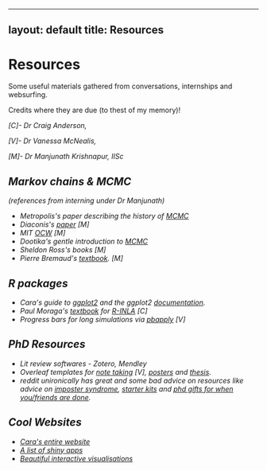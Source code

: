 
---
layout: default
title: Resources
---

# Resources

Some useful materials gathered from conversations, internships and websurfing.


Credits where they are due (to thest of my memory)!

<i>[C]- Dr Craig Anderson, 

[V]- Dr Vanessa McNealis, 

[M]- Dr Manjunath Krishnapur, IISc<i>

Markov chains & MCMC  
---
(references from interning under Dr Manjunath)
- Metropolis's paper describing the history of [MCMC](https://arxiv.org/pdf/0808.2902)
- Diaconis's [paper](https://math.uchicago.edu/~shmuel/Network-course-readings/MCMCRev.pdf) [M]
- MIT [OCW](https://ocw.mit.edu/courses/6-041-probabilistic-systems-analysis-and-applied-probability-fall-2010/resources/lecture-16-markov-chains-i/) [M]
- Dootika's gentle introduction to [MCMC](https://www.bing.com/videos/riverview/relatedvideo?q=into+to+mcmc+dootika+vats&refig=1ebe8e00ebf64e8980ff5df3799c9e4f&pc=DCTS&ru=/search?q=into+to+mcmc+dootika+vats&form=ANNH01&refig=1ebe8e00ebf64e8980ff5df3799c9e4f&pc=DCTS&mmscn=vwrc&mid=CEAFE31F568A34138F63CEAFE31F568A34138F63&FORM=WRVORC&ntb=1&msockid=3bb83cad5bca11f0bde5f028d1b2df87)
- Sheldon Ross's books [M]
- Pierre Bremaud's [textbook](https://link.springer.com/book/10.1007/978-3-030-45982-6). [M]

R packages
---

- Cara's guide to [ggplot2](https://www.cararthompson.com/talks) and the ggplot2 [documentation](https://ggplot2.tidyverse.org/).
- Paul Moraga's [textbook](https://www.paulamoraga.com/book-geospatial/) for [R-INLA](http://www.r-inla.org/) [C]
- Progress bars for long simulations via [pbapply](https://www.rdocumentation.org/packages/pbapply/versions/1.7-2/topics/pbapply) [V]

PhD Resources
---
- Lit review softwares - Zotero, Mendley
- Overleaf templates for [note taking](https://www.overleaf.com/latex/examples/research-diary-example-entry/wpbnzmqjtcvw) [V], [posters](https://www.overleaf.com/latex/templates/uzh-poster-template/ypwsnptqzmfy) and [thesis](https://www.overleaf.com/latex/templates/phd-thesis-template-for-cambridge-university-engineering-department-cued-latex-xelatex-and-lualatex-support-v2-dot-1/kgfqybfnqkdf).
- reddit unironically has great and some bad advice on resources like advice on [imposter syndrome](https://www.reddit.com/r/GradSchool/comments/j9gcen/a_letter_to_all_of_you_from_the_dumbest_person_in/), [starter kits](https://www.reddit.com/r/AskAcademiaUK/comments/1eqsm00/things_you_wish_youd_known_before_starting_your/) and [phd gifts for when you/friends are done](https://www.reddit.com/r/PhD/comments/1gbpo6i/what_did_you_gift_yourself_once_you_finished_your/).


Cool Websites
---
- [Cara's entire website](https://www.cararthompson.com/talk)
- [A list of shiny apps](https://grabear.github.io/awesome-rshiny/)
- [Beautiful interactive visualisations](https://chanrt.github.io/simulations.html)
